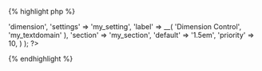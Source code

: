 
{% highlight php %}
<?php
Kirki::add_field( 'my_config', array(
	'type'        => 'dimension',
	'settings'    => 'my_setting',
	'label'       => __( 'Dimension Control', 'my_textdomain' ),
	'section'     => 'my_section',
	'default'     => '1.5em',
	'priority'    => 10,
) );
?>
{% endhighlight %}
